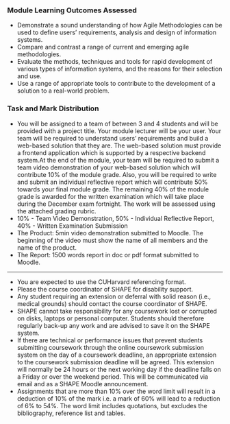 ### Module Learning Outcomes Assessed 
- Demonstrate a sound understanding of how Agile Methodologies can be used to define users’ requirements, analysis and design of information systems. 
- Compare and contrast a range of current and emerging agile methodologies. 
- Evaluate the methods, techniques and tools for rapid development of various types of information systems, and the reasons for their selection and use. 
- Use a range of appropriate tools to contribute to the development of a solution to a real-world problem.

### Task and Mark Distribution
- You will be assigned to a team of between 3 and 4 students and will be provided with a project title. Your module lecturer will be your user. Your team will be required to understand users’ requirements and build a web-based solution that they are. The web-based solution must provide a frontend application which is supported by a respective backend system.At the end of the module, your team will be required to submit a team video demonstration of your web-based solution which will contribute 10% of the module grade. Also, you will be required to write and submit an individual reflective report which will contribute 50% towards your final module grade. The remaining 40% of the module grade is awarded for the written examination which will take place during the December exam fortnight. The work will be assessed using the attached grading rubric. 
- 10% - Team Video Demonstration, 50% - Individual Reflective Report, 40% - Written Examination
Submission
- The Product: 5min video demonstration submitted to Moodle. The beginning of the video must show the name of all members and the name of the product.
- The Report: 1500 words report in doc or pdf format submitted to Moodle.
---
- You are expected to use the CUHarvard referencing format.
- Please the course coordinator of SHAPE for disability support. 
- Any student requiring an extension or deferral with solid reason (i.e., medical grounds) should contact the course coordinator of SHAPE. 
- SHAPE cannot take responsibility for any coursework lost or corrupted on disks, laptops or personal computer. Students should therefore regularly back-up any work and are advised to save it on the SHAPE system. 
- If there are technical or performance issues that prevent students submitting coursework through the online coursework submission system on the day of a coursework deadline, an appropriate extension to the coursework submission deadline will be agreed. This extension will normally be 24 hours or the next working day if the deadline falls on a Friday or over the weekend period. This will be communicated via email and as a SHAPE Moodle announcement. 
- Assignments that are more than 10% over the word limit will result in a deduction of 10% of the mark i.e. a mark of 60% will lead to a reduction of 6% to 54%. The word limit includes quotations, but excludes the bibliography, reference list and tables. 
